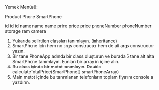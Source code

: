 Yemek Menüsü:

Product       Phone       SmartPhone

id            id          id
name          name        name
price         price       price
              phoneNumber phoneNumber
                          storage
                          ram
                          camera

1. Yukarıda belirtilen classları tanımlayın. (inheritance)
2. SmartPhone için hem no args constructor hem de all args constructor yazın.
3. Bir tane PhoneApp adında bir class oluşturun ve burada 5 tane alt alta SmartPhone
tanımlayın. Bunları bir array in içine alın.
4. Bu class içinde bir metot tanımlayın.
Double calculateTotalPrice(SmartPhone[] smartPhoneArray)
5. Main metot içinde bu tanımlanan telefonların toplam fiyatını console a yazdırın.
